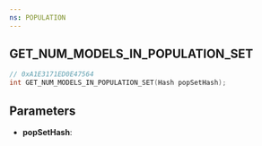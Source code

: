 ```yaml
---
ns: POPULATION
---
```

## GET_NUM_MODELS_IN_POPULATION_SET

```c
// 0xA1E3171ED0E47564
int GET_NUM_MODELS_IN_POPULATION_SET(Hash popSetHash);
```

## Parameters
* **popSetHash**:
